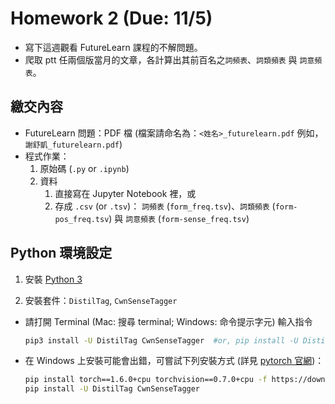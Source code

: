 # Homework 2 (Due: 11/5)

- 寫下這週觀看 FutureLearn 課程的不解問題。
- 爬取 ptt 任兩個版當月的文章，各計算出其前百名之`詞頻表`、`詞類頻表` 與 `詞意頻表`。


## 繳交內容

- FutureLearn 問題：PDF 檔 (檔案請命名為：`<姓名>_futurelearn.pdf` 例如，`謝舒凱_futurelearn.pdf`)
- 程式作業：
    1. 原始碼 (`.py` or `.ipynb`)
    2. 資料
        1. 直接寫在 Jupyter Notebook 裡，或
        2. 存成 `.csv` (or `.tsv`)： `詞頻表` (`form_freq.tsv`)、`詞類頻表` (`form-pos_freq.tsv`) 與 `詞意頻表` (`form-sense_freq.tsv`)



## Python 環境設定

1. 安裝 [Python 3](https://www.python.org/downloads/)

2. 安裝套件：`DistilTag`, `CwnSenseTagger`

  - 請打開 Terminal (Mac: 搜尋 terminal; Windows: 命令提示字元) 輸入指令

    ```bash
    pip3 install -U DistilTag CwnSenseTagger  #or, pip install -U DistilTag CwnSenseTagger
    ```
  
  - 在 Windows 上安裝可能會出錯，可嘗試下列安裝方式 (詳見 [pytorch 官網](https://pytorch.org/get-started/locally/))：
    
    ```bash
    pip install torch==1.6.0+cpu torchvision==0.7.0+cpu -f https://download.pytorch.org/whl/torch_stable.html
    pip install -U DistilTag CwnSenseTagger
    ```
